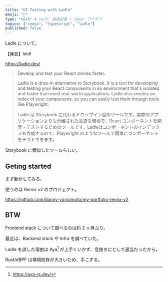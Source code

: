 ```yaml
---
title: "UI Testing with Ladle"
emoji: "🧪"
type: "tech" # tech: 技術記事 / idea: アイデア
topics: ["remix", "typescript", "ladle"]
published: false
---
```

Ladle について。

【発音】léidl

https://ladle.dev/

> Develop and test your React stories faster.

> Ladle is a drop-in alternative to Storybook. It is a tool for developing and testing your React components in an environment that's isolated and faster than most real-world applications. Ladle also creates an index of your components, so you can easily test them through tools like Playwright.
> 
> Ladle は Storybook に代わるドロップイン型のツールです。実際のアプリケーションよりも分離された高速な環境で、React コンポーネントを開発・テストするためのツールです。Ladleはコンポーネントのインデックスも作成するので、Playwright のようなツールで簡単にコンポーネントをテストできます。

Storybook に類似したツールらしい。

## Geting started
まず動かしてみる。

使うのは Remix v2 のプロジェクト。

https://github.com/danny-yamamoto/my-portfolio-remix-v2

## BTW
Frontend stack について調べるのは約 2 ヶ月ぶり。

最近は、Backend stack や Infra を調べていた。

Ladle を試した理由は Aya[^1] が上手くいかず、息抜きにとして適当だったから。

Rust/eBPF は環境依存が大きいため、手こずる。

[^1]: https://aya-rs.dev/
